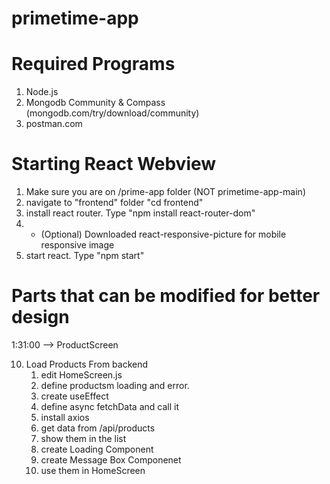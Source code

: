 # primetime-app
# Required Programs
1. Node.js
2. Mongodb Community & Compass (mongodb.com/try/download/community)
3. postman.com

# Starting React Webview
1. Make sure you are on /prime-app folder (NOT primetime-app-main)
2. navigate to "frontend" folder "cd frontend"
3. install react router. Type "npm install react-router-dom"
4. - (Optional) Downloaded react-responsive-picture for mobile responsive image
5. start react. Type "npm start"

# Parts that can be modified for better design
1:31:00 --> ProductScreen

10. Load Products From backend
    1. edit HomeScreen.js
    2. define productsm loading and error.
    3. create useEffect
    4. define async fetchData and call it
    5. install axios
    6. get data from /api/products
    7. show them in the list
    8. create Loading Component
    9. create Message Box Componenet
    10. use them in HomeScreen
